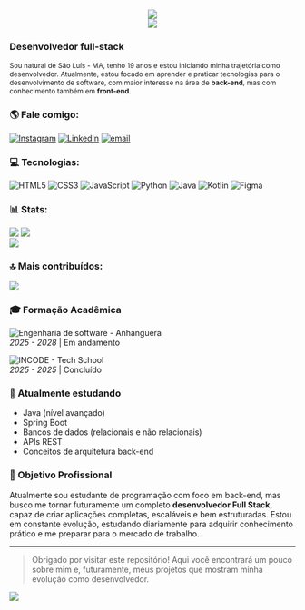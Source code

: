 <h1 align="center">
  <img src="https://readme-typing-svg.herokuapp.com/?font=Righteous&size=35&center=true&vCenter=true&width=500&height=70&duration=4000&lines=Opa!+👋;+Eu+sou+o+Vitor!;&color=ffffff" />

<div align="center" class="animated-header">
  <img src="https://readme-typing-svg.herokuapp.com/?lines=Desenvolvedor+FullStack++👩‍💻;Engenharia+de+software+🏗+💻;&font=Fira%20Code&center=true&width=440&height=45&color=00BFFF&vCenter=true&pause=1000&size=22" />
</div>

<div class="matrix-animation"></div>

### Desenvolvedor full-stack
<span style="font-size: 12px;">Sou natural de São Luís - MA, tenho 19 anos e estou iniciando minha trajetória como desenvolvedor. Atualmente, estou focado em aprender e praticar tecnologias para o desenvolvimento de software, com maior interesse na área de **back-end**, mas com conhecimento também em **front-end**.</span>
<br>

### 🌎 Fale comigo:
[![Instagram](https://img.shields.io/badge/Instagram-%23E4405F.svg?logo=Instagram&logoColor=white)](https://instagram.com/souzza_sn) [![LinkedIn](https://img.shields.io/badge/LinkedIn-%230077B5.svg?logo=linkedin&logoColor=white)](https://linkedin.com/in/VitorSouza) [![email](https://img.shields.io/badge/Email-D14836?logo=gmail&logoColor=white)](mailto:dev.souzza.17@gmail.com) 
<br>

### 💻 Tecnologias:
![HTML5](https://img.shields.io/badge/html5-%23E34F26.svg?style=for-the-badge&logo=html5&logoColor=white) ![CSS3](https://img.shields.io/badge/css3-%231572B6.svg?style=for-the-badge&logo=css3&logoColor=white) ![JavaScript](https://img.shields.io/badge/javascript-%23323330.svg?style=for-the-badge&logo=javascript&logoColor=%23F7DF1E) ![Python](https://img.shields.io/badge/python-3670A0?style=for-the-badge&logo=python&logoColor=ffdd54) ![Java](https://img.shields.io/badge/java-%23ED8B00.svg?style=for-the-badge&logo=openjdk&logoColor=white) ![Kotlin](https://img.shields.io/badge/kotlin-%237F52FF.svg?style=for-the-badge&logo=kotlin&logoColor=white) ![Figma](https://img.shields.io/badge/figma-%23F24E1E.svg?style=for-the-badge&logo=figma&logoColor=white)

### 📊 Stats:
![](https://github-readme-stats.vercel.app/api?username=souzza-dev&theme=dark&hide_border=false&include_all_commits=false&count_private=false)                                                                                                                                        ![](https://nirzak-streak-stats.vercel.app/?user=souzza-dev&theme=dark&hide_border=false)<br/>
![](https://github-readme-stats.vercel.app/api/top-langs/?username=souzza-dev&theme=dark&hide_border=false&include_all_commits=false&count_private=false&layout=compact)


### 🔝 Mais contribuídos:
![](https://github-contributor-stats.vercel.app/api?username=souzza-dev&limit=5&theme=dark&combine_all_yearly_contributions=true)


### 🎓 Formação Acadêmica
![Engenharia de software - Anhanguera](https://img.shields.io/badge/Engenharia%20de%20software-Anhanguera-FF6700?style=for-the-badge) 
<br>*2025 - 2028* | Em andamento

![INCODE - Tech School](https://img.shields.io/badge/INCODE-Tech%20School-228B22?style=for-the-badge)
<br>*2025 - 2025* | Concluído


### 🚀 Atualmente estudando
- Java (nível avançado)
- Spring Boot
- Bancos de dados (relacionais e não relacionais)
- APIs REST
- Conceitos de arquitetura back-end


### 🎯 Objetivo Profissional
Atualmente sou estudante de programação com foco em back-end, mas busco me tornar futuramente um completo **desenvolvedor Full Stack**, capaz de criar aplicações completas, escaláveis e bem estruturadas. Estou em constante evolução, estudando diariamente para adquirir conhecimento prático e me preparar para o mercado de trabalho.

---
> Obrigado por visitar este repositório! Aqui você encontrará um pouco sobre mim e, futuramente, meus projetos que mostram minha evolução como desenvolvedor.
> 
[![](https://visitcount.itsvg.in/api?id=souzza-dev&icon=0&color=0)](https://visitcount.itsvg.in)

<!-- Proudly created with GPRM ( https://gprm.itsvg.in ) -->

